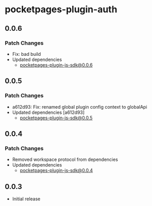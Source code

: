 # pocketpages-plugin-auth

## 0.0.6

### Patch Changes

- Fix: bad build
- Updated dependencies
  - pocketpages-plugin-js-sdk@0.0.6

## 0.0.5

### Patch Changes

- a612d93: Fix: renamed global plugin config context to globalApi
- Updated dependencies [a612d93]
  - pocketpages-plugin-js-sdk@0.0.5

## 0.0.4

### Patch Changes

- Removed workspace protocol from dependencies
- Updated dependencies
  - pocketpages-plugin-js-sdk@0.0.4

## 0.0.3

- Initial release
